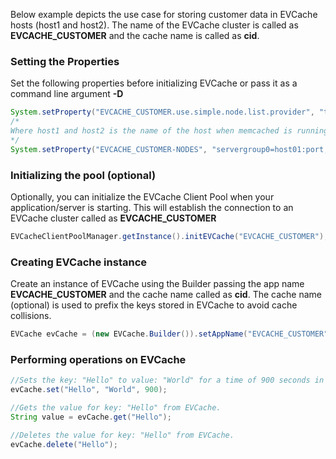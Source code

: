 Below example depicts the use case for storing customer data in EVCache hosts (host1 and host2). The name of the EVCache cluster is called as **EVCACHE_CUSTOMER** and the cache name is called as **cid**. 

### Setting the Properties
Set the following properties before initializing EVCache or pass it as a command line argument **-D**
```java
System.setProperty("EVCACHE_CUSTOMER.use.simple.node.list.provider", "true");
/*
Where host1 and host2 is the name of the host when memcached is running and port is the memcached port 
*/
System.setProperty("EVCACHE_CUSTOMER-NODES", "servergroup0=host01:port,host02:port;servergroup1=host11:port,host12:port;servergroup2=host21:port,host22:port,host23:port"); 
```

### Initializing the pool (optional)
Optionally, you can initialize the EVCache Client Pool when your application/server is starting. This will establish the connection to an EVCache cluster called as **EVCACHE_CUSTOMER**
```java
EVCacheClientPoolManager.getInstance().initEVCache("EVCACHE_CUSTOMER");
```

### Creating EVCache instance
Create an instance of EVCache using the Builder passing the app name **EVCACHE_CUSTOMER** and the cache name called as **cid**. The cache name (optional) is used to prefix the keys stored in EVCache to avoid cache collisions. 
```java
EVCache evCache = (new EVCache.Builder()).setAppName("EVCACHE_CUSTOMER").setCacheName("cid").enableZoneFallback().build();
```

### Performing operations on EVCache
```java
//Sets the key: "Hello" to value: "World" for a time of 900 seconds in EVCache.
evCache.set("Hello", "World", 900);

//Gets the value for key: "Hello" from EVCache.
String value = evCache.get("Hello");

//Deletes the value for key: "Hello" from EVCache.
evCache.delete("Hello");
```
